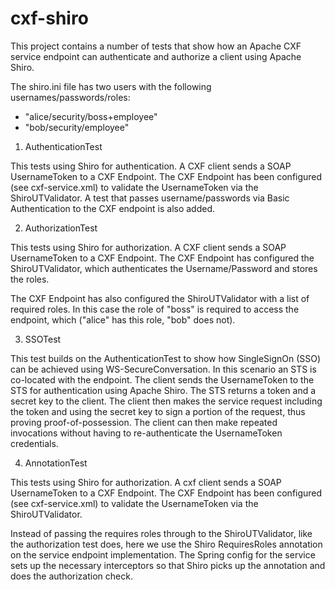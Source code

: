 cxf-shiro
===========

This project contains a number of tests that show how an Apache CXF service
endpoint can authenticate and authorize a client using Apache Shiro.

The shiro.ini file has two users with the following usernames/passwords/roles:

 - "alice/security/boss+employee"
 - "bob/security/employee"

1) AuthenticationTest

This tests using Shiro for authentication. A CXF client sends a SOAP
UsernameToken to a CXF Endpoint. The CXF Endpoint has been configured (see
cxf-service.xml) to validate the UsernameToken via the ShiroUTValidator. A
test that passes username/passwords via Basic Authentication to the CXF
endpoint is also added.

2) AuthorizationTest

This tests using Shiro for authorization. A CXF client sends a SOAP
UsernameToken to a CXF Endpoint. The CXF Endpoint has configured the
ShiroUTValidator, which authenticates the Username/Password and stores the
roles.

The CXF Endpoint has also configured the ShiroUTValidator with a list of
required roles. In this case the role of "boss" is required to access the 
endpoint, which ("alice" has this role, "bob" does not). 

3) SSOTest

This test builds on the AuthenticationTest to show how SingleSignOn (SSO) can
be achieved using WS-SecureConversation. In this scenario an STS is co-located
with the endpoint. The client sends the UsernameToken to the STS for 
authentication using Apache Shiro. The STS returns a token and a secret key
to the client. The client then makes the service request including the token
and using the secret key to sign a portion of the request, thus proving
proof-of-possession. The client can then make repeated invocations without 
having to re-authenticate the UsernameToken credentials.

4) AnnotationTest

This tests using Shiro for authorization. A cxf client sends a SOAP UsernameToken to a CXF
Endpoint. The CXF Endpoint has been configured (see cxf-service.xml) to validate the UsernameToken 
via the ShiroUTValidator. 

Instead of passing the requires roles through to the ShiroUTValidator, like the authorization test
does, here we use the Shiro RequiresRoles annotation on the service endpoint implementation. The
Spring config for the service sets up the necessary interceptors so that Shiro picks up the
annotation and does the authorization check.


